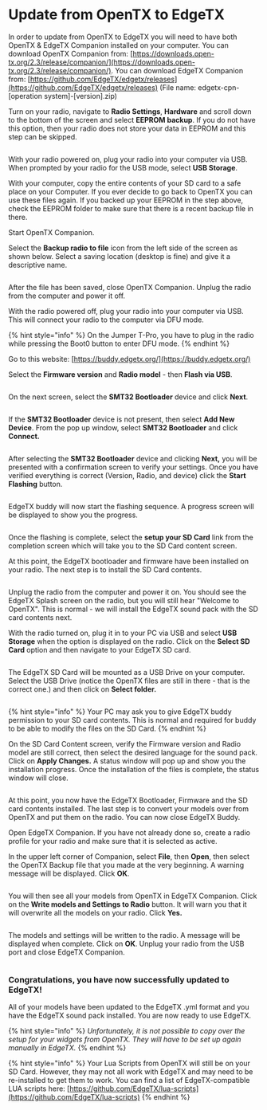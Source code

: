 # Update from OpenTX to EdgeTX

In order to update from OpenTX to EdgeTX you will need to have both OpenTX & EdgeTX Companion installed on your computer.  You can download OpenTX Companion from: [https://downloads.open-tx.org/2.3/release/companion/](https://downloads.open-tx.org/2.3/release/companion/). You can download EdgeTX Companion from: [https://github.com/EdgeTX/edgetx/releases](https://github.com/EdgeTX/edgetx/releases) (File name: edgetx-cpn-\[operation system]-\[version].zip)

Turn on your radio, navigate to **Radio Settings**, **Hardware** and scroll down to the bottom of the screen and select **EEPROM backup**. If you do not have this option, then your radio does not store your data in EEPROM and this step can be skipped.&#x20;

<figure><img src=".gitbook/assets/update14.png" alt=""><figcaption></figcaption></figure>

With your radio powered on, plug your radio into your computer via USB. When prompted by your radio for the USB mode, select **USB Storage**.&#x20;

With your computer, copy the entire contents of your SD card to a safe place on your Computer. If you ever decide to go back to OpenTX you can use these files again. If you backed up your EEPROM in the step above, check the EEPROM folder to make sure that there is a recent backup file in there.

Start OpenTX Companion.&#x20;

Select the **Backup radio to file** icon from the left side of the screen as shown below. Select a saving location (desktop is fine) and give it a descriptive name.

<figure><img src=".gitbook/assets/update1.png" alt=""><figcaption></figcaption></figure>

After the file has been saved, close OpenTX Companion. Unplug the radio from the computer and power it off.

With the radio powered off, plug your radio into your computer via USB. This will connect your radio to the computer via DFU mode.&#x20;

{% hint style="info" %}
On the Jumper T-Pro, you have to plug in the radio while pressing the Boot0 button to enter DFU mode.
{% endhint %}

Go to this website: [https://buddy.edgetx.org/](https://buddy.edgetx.org/)

Select the **Firmware version** and **Radio model** - then **Flash via USB**.

<figure><img src=".gitbook/assets/update2.png" alt=""><figcaption></figcaption></figure>

On the next screen, select the **SMT32 Bootloader** device and click **Next**.

<figure><img src=".gitbook/assets/update3.png" alt=""><figcaption></figcaption></figure>



If the **SMT32 Bootloader** device is not present, then select **Add New Device**. From the pop up window, select **SMT32 Bootloader** and click **Connect.**

<figure><img src=".gitbook/assets/update4.png" alt=""><figcaption></figcaption></figure>

After selecting the **SMT32 Bootloader** device and clicking **Next,** you will be presented with a confirmation screen to verify your settings. Once you have verified everything is correct (Version, Radio, and device) click the **Start Flashing** button.

<figure><img src=".gitbook/assets/update5.png" alt=""><figcaption></figcaption></figure>

EdgeTX buddy will now start the flashing sequence. A progress screen will be displayed to show you the progress.

<figure><img src=".gitbook/assets/update6.png" alt=""><figcaption></figcaption></figure>

Once the flashing is complete, select the **setup your SD Card** link from the completion screen which will take you to the SD Card content screen.&#x20;

At this point, the EdgeTX bootloader and firmware have been installed on your radio. The next step is to install the SD Card contents.

<figure><img src=".gitbook/assets/update7.png" alt=""><figcaption></figcaption></figure>

Unplug the radio from the computer and power it on. You should see the EdgeTX Splash screen on the radio, but you will still hear "Welcome to OpenTX". This is normal - we will install the EdgeTX sound pack with the SD card contents next.

With the radio turned on, plug it in to your PC via USB and select **USB Storage** when the option is displayed on the radio. Click on the **Select SD Card** option and then navigate to your EdgeTX SD card.&#x20;

<figure><img src=".gitbook/assets/update8.png" alt=""><figcaption></figcaption></figure>

The EdgeTX SD Card will be mounted as a USB Drive on your computer. Select the USB Drive (notice the OpenTX files are still in there - that is the correct one.) and then click on **Select folder.**

<figure><img src=".gitbook/assets/update9.png" alt=""><figcaption></figcaption></figure>

{% hint style="info" %}
Your PC may ask you to give EdgeTX buddy permission to your SD card contents.  This is normal and required for buddy to be able to modify the files on the SD Card.
{% endhint %}

On the SD Card Content screen, verify the Firmware version and Radio model are still correct, then select the desired language for the sound pack. Click on **Apply Changes.** A status window will pop up and show you the installation progress. Once the installation of the files is complete, the status window will close.

<figure><img src=".gitbook/assets/update10.png" alt=""><figcaption></figcaption></figure>

At this point, you now have the EdgeTX Bootloader, Firmware and the SD card contents installed. The last step is to convert your models over from OpenTX and put them on the radio. You can now close EdgeTX Buddy.

Open EdgeTX Companion. If you have not already done so, create a radio profile for your radio and make sure that it is selected as active.

In the upper left corner of Companion, select **File**, then **Open**, then select the OpenTX Backup file that you made at the very beginning. A warning message will be displayed. Click **OK**.

<figure><img src=".gitbook/assets/update11.png" alt=""><figcaption></figcaption></figure>

You will then see all your models from OpenTX in EdgeTX Companion. Click on the **Write models and Settings to Radio** button. It will warn you that it will overwrite all the models on your radio.  Click **Yes.**&#x20;

<figure><img src=".gitbook/assets/update12.png" alt=""><figcaption></figcaption></figure>

The models and settings will be written to the radio.  A message will be displayed when complete.  Click on **OK**. Unplug your radio from the USB port and close EdgeTX Companion.

<figure><img src=".gitbook/assets/update13.png" alt=""><figcaption></figcaption></figure>

### Congratulations, you have now successfully updated to EdgeTX!

All of your models have been updated to the EdgeTX .yml format and you have the EdgeTX sound pack installed. You are now ready to use EdgeTX.

{% hint style="info" %}
_Unfortunately, it is not possible to copy over the setup for your widgets from OpenTX. They will have to be set up again manually in EdgeTX._
{% endhint %}

{% hint style="info" %}
Your Lua Scripts from OpenTX will still be on your SD Card. However, they may not all work with EdgeTX and may need to be re-installed to get them to work.  You can find a list of EdgeTX-compatible LUA scripts here: [https://github.com/EdgeTX/lua-scripts](https://github.com/EdgeTX/lua-scripts)
{% endhint %}
